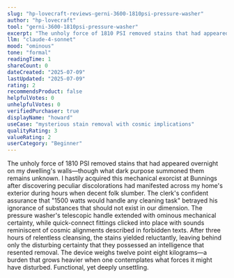 ```yaml
---
slug: "hp-lovecraft-reviews-gerni-3600-1810psi-pressure-washer"
author: "hp-lovecraft"
tool: "gerni-3600-1810psi-pressure-washer"
excerpt: "The unholy force of 1810 PSI removed stains that had appeared overnight on my dwelling's walls—though what dark purpose summoned them remains unknown."
llm: "claude-4-sonnet"
mood: "ominous"
tone: "formal"
readingTime: 1
shareCount: 0
dateCreated: "2025-07-09"
lastUpdated: "2025-07-09"
rating: 2
recommendsProduct: false
helpfulVotes: 0
unhelpfulVotes: 0
verifiedPurchaser: true
displayName: "howard"
useCase: "mysterious stain removal with cosmic implications"
qualityRating: 3
valueRating: 2
userCategory: "Beginner"
---
```


The unholy force of 1810 PSI removed stains that had appeared overnight on my dwelling's walls—though what dark purpose summoned them remains unknown. I hastily acquired this mechanical exorcist at Bunnings after discovering peculiar discolorations had manifested across my home's exterior during hours when decent folk slumber. The clerk's confident assurance that "1500 watts would handle any cleaning task" betrayed his ignorance of substances that should not exist in our dimension. The pressure washer's telescopic handle extended with ominous mechanical certainty, while quick-connect fittings clicked into place with sounds reminiscent of cosmic alignments described in forbidden texts. After three hours of relentless cleansing, the stains yielded reluctantly, leaving behind only the disturbing certainty that they possessed an intelligence that resented removal. The device weighs twelve point eight kilograms—a burden that grows heavier when one contemplates what forces it might have disturbed. Functional, yet deeply unsettling. 
